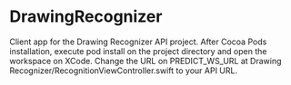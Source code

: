 # DrawingRecognizer

Client app for the Drawing Recognizer API project.
After Cocoa Pods installation, execute pod install on the project directory and open the workspace on XCode.
Change the URL on PREDICT_WS_URL at Drawing Recognizer/RecognitionViewController.swift to your API URL.
